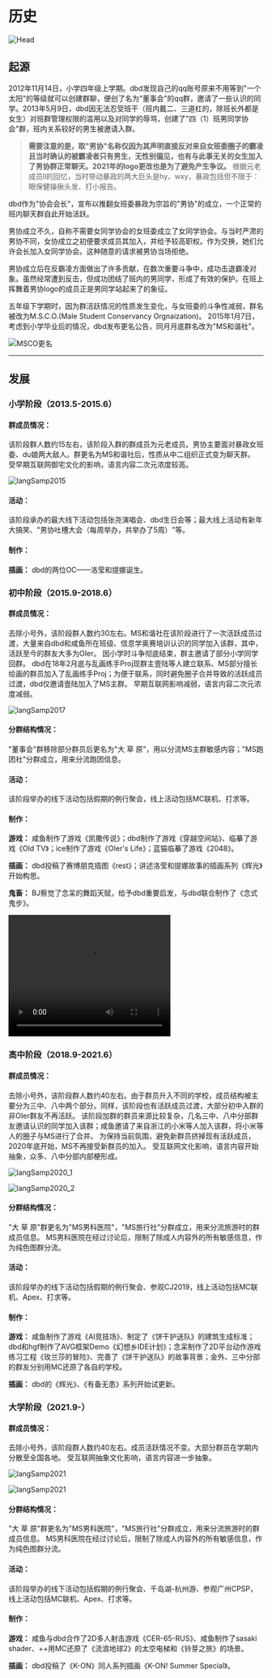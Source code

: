 # **历史**


![Head](../_media/intro/history/History.png)

## **起源**

2012年11月14日，小学四年级上学期。dbd发现自己的qq账号原来不用等到"一个太阳"的等级就可以创建群聊，便创了名为"董事会"的qq群，邀请了一些认识的同学。2013年5月9日，dbd因无法忍受班干（班内戴二、三道杠的，除班长外都是女生）对班群管理权限的滥用以及对同学的辱骂，创建了"四（1）班男同学协会"群，班内关系较好的男生被邀请入群。
>**需要注意的是，取"男协"名称仅因为其声明直接反对来自女班委圈子的霸凌且当时确认的被霸凌者只有男生，无性别偏见，也有与此事无关的女生加入了男协群正常聊天。2021年的logo更改也是为了避免产生争议。**
>根据元老成员ll的回忆，当时带动暴政的两大巨头是hy、wxy，暴政包括但不限于：眼保健操揪头发、打小报告。

dbd作为"协会会长"，宣布以推翻女班委暴政为宗旨的"男协"的成立，一个正常的班内聊天群自此开始活跃。



男协成立不久，自称不需要女同学协会的女班委成立了女同学协会。与当时严肃的男协不同，女协成立之初便要求成员其加入，并给予较高职权。作为交换，她们允许会长加入女同学协会。这种随意的请求被男协当场拒绝。

男协成立后在反霸凌方面做出了许多贡献，在数次重要斗争中，成功击退霸凌对象。虽然经常遭到反击，但成功团结了班内的男同学，形成了有效的保护。在班上挥舞着男协logo的成员正是男同学站起来了的象征。


五年级下学期时，因为群活跃情况的性质发生变化，与女班委的斗争性减弱，群名被改为M.S.C.O.(Male Student Conservancy Orgnaization)。
2015年1月7日，考虑到小学毕业后的情况，dbd发布更名公告，同月月底群名改为"MS和谐社"。

![MSCO更名](../_media/intro/history/MSCO_namechange.png)

---

## **发展**

### **小学阶段（2013.5-2015.6）**
#### 群成员情况：
该阶段群人数约15左右，该阶段入群的群成员为元老成员。男协主要面对暴政女班委、du娘两大敌人。群更名为MS和谐社后，性质从中二组织正式变为聊天群。
受早期互联网御宅文化的影响，语言内容二次元浓度较高。

![langSamp2015](../_media/intro/history/language_sample2015.png "语言风格")


#### 活动：
该阶段承办的最大线下活动包括张尧演唱会、dbd生日会等；最大线上活动有新年大搞笑、"男协吐槽大会（每周举办，共举办了5周）"等。

#### 制作：
**插画：** dbd的两位OC——洛莹和提娜诞生。



### **初中阶段（2015.9-2018.6）**
#### 群成员情况：
去除小号外，该阶段群人数约30左右。MS和谐社在该阶段进行了一次活跃成员过渡，大量来自dbd和咸鱼所在班级、信息学奥赛培训认识的同学加入该群，其中，活跃至今的群友大多为OIer。
因小学时斗争彻底结束，群主邀请了部分小学同学回群。
dbd在18年2月底与乱画练手Proj现群主壹陆等人建立联系、MS部分擅长绘画的群员加入了乱画练手Proj；为便于联系，同时避免圈子合并导致的活跃成员过渡，dbd仅邀请壹陆加入了MS主群。
早期互联网影响减弱，语言内容二次元浓度减弱。

![langSamp2017](../_media/intro/history/language_sample2017.png "语言风格")

#### 分群结构情况：
"董事会"群移除部分群员后更名为"大 草 原"，用以分流MS主群敏感内容；"MS跑团社"分群成立，用来分流跑团信息。

#### 活动：
该阶段举办的线下活动包括假期的例行聚会，线上活动包括MC联机、打求等。

#### 制作：
**游戏：** 咸鱼制作了游戏《凯撒传说》；dbd制作了游戏《穿越空间站》、临摹了游戏《Old TV》；ice制作了游戏《OIer's Life》；蓝猫临摹了游戏《2048》。

**插画：** dbd投稿了赛博朋克插图《rest》；讲述洛莹和提娜故事的插画系列《辉光》开始构思。

**鬼畜：** BJ察觉了念呆的舞蹈天赋，给予dbd重要启发，与dbd联合制作了《念式鬼步》。

<video width="320" height="240" controls="controls" preload="auto">
    <source src="../_media/intro/history/%E5%BF%B5%E5%BC%8F%E9%AC%BC%E6%AD%A5.mp4" type="video/mp4">
</video>



### **高中阶段（2018.9-2021.6）**
#### 群成员情况：
去除小号外，该阶段群人数约40左右。由于群员升入不同的学校，成员结构被主要分为三中、八中两个部分。同样，该阶段也有活跃成员过渡，大部分初中入群的非OIer群友不再活跃。
该阶段加群的群员来源比较复杂，几名三中、八中分部群友邀请认识的同学加入该群；咸鱼邀请了来自浙江的小米等人加入该群，将小米等人的圈子与MS进行了合并。
为保持当前氛围，避免新群员挤掉现有活跃成员，2020年底开始，MS不再接受新群员的加入。
受互联网文化影响，语言内容开始抽象，众多、八中分部内部梗形成。

![langSamp2020_1](../_media/intro/history/language_sample2020_1.jpg "三中内部梗")

![langSamp2020_2](../_media/intro/history/language_sample2020_2.png "八中内部梗")
#### 分群结构情况：
"大 草 原"群更名为"MS男科医院"，"MS旅行社"分群成立，用来分流旅游时的群成员信息。
MS男科医院在经过讨论后，限制了除成人内容外的所有敏感信息，作为纯色图群分流。

#### 活动：
该阶段举办的线下活动包括假期的例行聚会、参观CJ2019，线上活动包括MC联机、Apex、打求等。

#### 制作：
**游戏：** 咸鱼制作了游戏《AI竞技场》、制定了《饼干护送队》的建筑生成标准；dbd和hgf制作了AVG框架Demo《幻想乡IDE计划》；念呆制作了2D平台动作游戏练习工程《玫兰莎的冒险》、完善了《饼干护送队》的故事背景；金外、三中分部的群友分别用MC还原了各自的学校。

**插画：** dbd的《辉光》、《有备无患》系列开始试更新。


### **大学阶段（2021.9-）**
#### 群成员情况：
去除小号外，该阶段群人数约40左右。成员活跃情况不变。大部分群员在学期内分散至全国各地。
受互联网抽象文化影响，语言内容进一步抽象。

![langSamp2021](../_media/intro/history/language_sample2021.jpg "语言风格")

![langSamp2021](../_media/intro/history/language_sample2022.png "语言风格")


#### 分群结构情况：
"大 草 原"群更名为"MS男科医院"，"MS旅行社"分群成立，用来分流旅游时的群成员信息。
MS男科医院在经过讨论后，限制了除成人内容外的所有敏感信息，作为纯色图群分流。

#### 活动：
该阶段举办的线下活动包括假期的例行聚会、千岛湖-杭州游、参观广州CPSP，线上活动包括MC联机、Apex、打求等。

#### 制作：
**游戏：** 咸鱼与dbd合作了2D多人射击游戏《CER-65-RUS》、咸鱼制作了sasaki shader、++用MC还原了《流浪地球2》的太空电梯和《铃芽之旅》的场景。

**插画：** dbd投稿了《K-ON》同人系列插画《K-ON! Summer Special》。